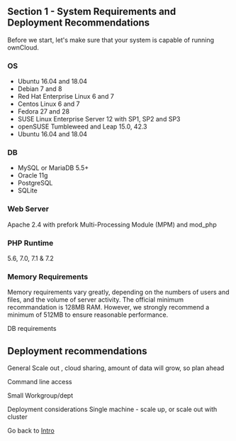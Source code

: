 ## Section 1 - System Requirements and Deployment Recommendations

Before we start, let's make sure that your system is capable of running ownCloud.


### OS
- Ubuntu 16.04 and 18.04
- Debian 7 and 8
- Red Hat Enterprise Linux 6 and 7
- Centos Linux 6 and 7
- Fedora 27 and 28
- SUSE Linux Enterprise Server 12 with SP1, SP2 and SP3
- openSUSE Tumbleweed and Leap 15.0, 42.3
- Ubuntu 16.04 and 18.04

### DB
- MySQL or MariaDB 5.5+
- Oracle 11g
- PostgreSQL
- SQLite

### Web Server
Apache 2.4 with prefork Multi-Processing Module (MPM) and mod_php

### PHP Runtime
5.6, 7.0, 7.1 & 7.2

### Memory Requirements
Memory requirements vary greatly, depending on the numbers of users and files, and the volume of server activity. The official minimum recommandation is 128MB RAM. However, we strongly recommend a minimum of 512MB to ensure reasonable performance.

DB requirements

## Deployment recommendations
General
Scale out , cloud sharing, amount of data will grow, so plan ahead

Command line access

Small Workgroup/dept

Deployment considerations
Single machine - scale up, or scale out with cluster


Go back to [Intro](owncloud_qs_intro.html)
